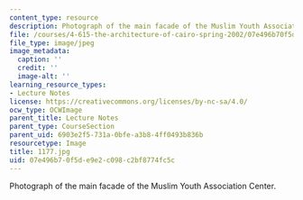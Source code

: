 ```yaml
---
content_type: resource
description: Photograph of the main facade of the Muslim Youth Association Center.
file: /courses/4-615-the-architecture-of-cairo-spring-2002/07e496b70f5de9e2c098c2bf8774fc5c_1177.jpg
file_type: image/jpeg
image_metadata:
  caption: ''
  credit: ''
  image-alt: ''
learning_resource_types:
- Lecture Notes
license: https://creativecommons.org/licenses/by-nc-sa/4.0/
ocw_type: OCWImage
parent_title: Lecture Notes
parent_type: CourseSection
parent_uid: 6903e2f5-731a-0bfe-a3b8-4ff0493b836b
resourcetype: Image
title: 1177.jpg
uid: 07e496b7-0f5d-e9e2-c098-c2bf8774fc5c
---
```

Photograph of the main facade of the Muslim Youth Association Center.